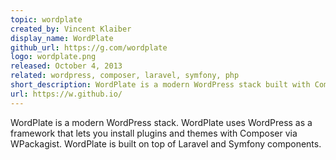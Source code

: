 ```yaml
---
topic: wordplate
created_by: Vincent Klaiber
display_name: WordPlate
github_url: https://g.com/wordplate
logo: wordplate.png
released: October 4, 2013
related: wordpress, composer, laravel, symfony, php
short_description: WordPlate is a modern WordPress stack built with Composer.
url: https://w.github.io/
---
```

WordPlate is a modern WordPress stack. WordPlate uses WordPress as a framework that lets you install plugins and themes with Composer via WPackagist. WordPlate is built on top of Laravel and Symfony components.
